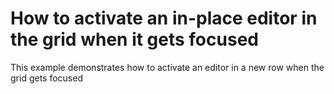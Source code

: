 # How to activate an in-place editor in the grid when it gets focused


<p>This example demonstrates how to activate an editor in a new row when the grid gets focused</p>

<br/>



